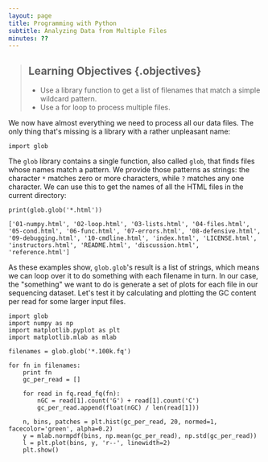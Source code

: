 ```yaml
---
layout: page
title: Programming with Python
subtitle: Analyzing Data from Multiple Files
minutes: ??
---
```

> ## Learning Objectives {.objectives}
>
> *   Use a library function to get a list of filenames that match a simple wildcard pattern.
> *   Use a for loop to process multiple files.

We now have almost everything we need to process all our data files.
The only thing that's missing is a library with a rather unpleasant name:

~~~ {.python}
import glob
~~~

The `glob` library contains a single function, also called `glob`,
that finds files whose names match a pattern.
We provide those patterns as strings:
the character `*` matches zero or more characters,
while `?` matches any one character.
We can use this to get the names of all the HTML files in the current directory:

~~~ {.python}
print(glob.glob('*.html'))
~~~

~~~ {.output}
['01-numpy.html', '02-loop.html', '03-lists.html', '04-files.html', '05-cond.html', '06-func.html', '07-errors.html', '08-defensive.html', '09-debugging.html', '10-cmdline.html', 'index.html', 'LICENSE.html', 'instructors.html', 'README.html', 'discussion.html', 'reference.html']
~~~

As these examples show,
`glob.glob`'s result is a list of strings,
which means we can loop over it
to do something with each filename in turn.
In our case,
the "something" we want to do is generate a set of plots for each file in our sequencing dataset.
Let's test it by calculating and plotting the GC content per read for some larger input files.

~~~ {.python}
import glob
import numpy as np
import matplotlib.pyplot as plt
import matplotlib.mlab as mlab

filenames = glob.glob('*.100k.fq')

for fn in filenames:
    print fn
    gc_per_read = []

    for read in fq.read_fq(fn):
        nGC = read[1].count('G') + read[1].count('C')
        gc_per_read.append(float(nGC) / len(read[1]))

    n, bins, patches = plt.hist(gc_per_read, 20, normed=1, facecolor='green', alpha=0.2)
    y = mlab.normpdf(bins, np.mean(gc_per_read), np.std(gc_per_read))
    l = plt.plot(bins, y, 'r--', linewidth=2)
    plt.show()
~~~
